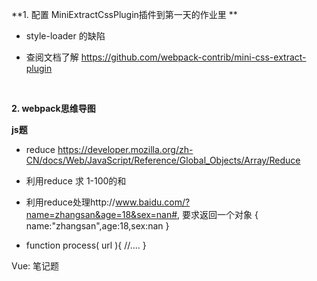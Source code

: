 **1. 配置 MiniExtractCssPlugin插件到第一天的作业里 **

- style-loader 的缺陷


- 查阅文档了解  https://github.com/webpack-contrib/mini-css-extract-plugin

  ​

**2. webpack思维导图**



**js题**

- reduce https://developer.mozilla.org/zh-CN/docs/Web/JavaScript/Reference/Global_Objects/Array/Reduce


- 利用reduce 求 1-100的和
- 利用reduce处理http://www.baidu.com/?name=zhangsan&age=18&sex=nan#, 要求返回一个对象
  { name:"zhangsan",age:18,sex:nan }
- function process( url ){  //.... }



Vue: 笔记题